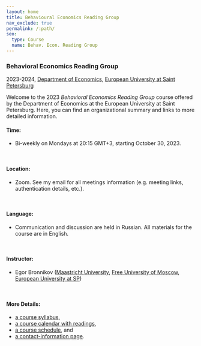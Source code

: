 ```yaml
---
layout: home
title: Behavioural Economics Reading Group
nav_exclude: true
permalink: /:path/
seo:
  type: Course
  name: Behav. Econ. Reading Group
---
```


### Behavioral Economics Reading Group
2023-2024, [Department of Economics](https://eusp.org/en/econ), [European University at Saint Petersburg](https://eusp.org/en)
<br /> 

Welcome to the 2023 _Behavioral Economics Reading Group_ course offered by the Department of Economics at the European University at Saint Petersburg. Here, you can find an organizational summary and links to more detailed information.
<br /> 

#### Time: 
- Bi-weekly on Mondays at 20:15 GMT+3, starting October 30, 2023.
<br />

#### Location: 
- Zoom. See my email for all meetings information (e.g. meeting links, authentication details, etc.).
<br />

#### Language: 
- Communication and discussion are held in Russian. All materials for the course are in English.
<br />

#### Instructor: 
- Egor Bronnikov ([Maastricht University](https://www.maastrichtuniversity.nl/about-um/faculties/school-business-and-economics), [Free University of Moscow](https://freemoscow.university/school/shkola-tochnyh-nauk/), [European University at SP](https://eusp.org/en/econ))
<br /> 

#### More Details: 
- [a course syllabus](about.md),
- [a course calendar with readings](calendar.md),
- [a course schedule](schedule.md), and 
- [a contact-information page](staff.md).


